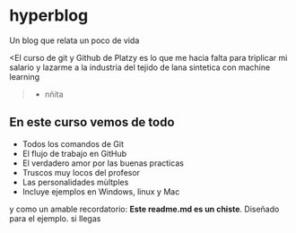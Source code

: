# hyperblog
Un blog que relata un poco de vida

<El curso de git y Github de Platzy es lo que  me hacia falta para triplicar mi salario y lazarme a la industria del tejido de lana sintetica con machine learning
>- nñita

## En este curso vemos de todo
* Todos los comandos de Git
* El flujo de trabajo en GitHub
* El verdadero amor por las buenas practicas
* Truscos muy locos del profesor
* Las personalidades mùltples
* Incluye ejemplos en Windows, linux y Mac

y como un amable recordatorio: **Este readme.md es un chiste**. Diseñado para el ejemplo. si llegas
